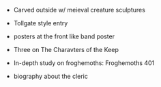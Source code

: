 - Carved outside w/ meieval creature sculptures
- Tollgate style entry
- posters at the front like band poster

- Three on The Charavters of the Keep  
- In-depth study on froghemoths: Froghemoths 401  
- biography about the cleric